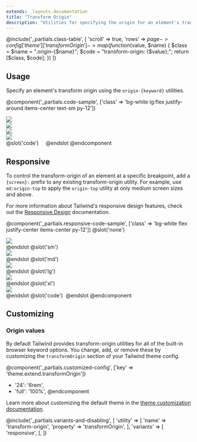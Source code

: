 ```yaml
---
extends: _layouts.documentation
title: "Transform Origin"
description: "Utilities for specifying the origin for an element's transformations."
---
```


@include('_partials.class-table', [
  'scroll' => true,
  'rows' => $page->config['theme']['transformOrigin']->map(function ($value, $name) {
    $class = $name = ".origin-{$name}";
    $code = "transform-origin: {$value};";
    return [$class, $code];
  })
])

## Usage

Specify an element's transform origin using the `origin-{keyword}` utilities.

@component('_partials.code-sample', ['class' => 'bg-white lg:flex justify-around items-center text-sm py-12'])
<div class="bg-gray-600">
  <img class="h-16 w-16 origin-center transform rotate-45" src="https://images.unsplash.com/photo-1472099645785-5658abf4ff4e?ixlib=rb-1.2.1&ixid=eyJhcHBfaWQiOjEyMDd9&auto=format&fit=facearea&facepad=2&w=256&h=256&q=80">
</div>
<div class="bg-gray-600">
  <img class="h-16 w-16 origin-top-left transform rotate-45" src="https://images.unsplash.com/photo-1472099645785-5658abf4ff4e?ixlib=rb-1.2.1&ixid=eyJhcHBfaWQiOjEyMDd9&auto=format&fit=facearea&facepad=2&w=256&h=256&q=80">
</div>
<div class="bg-gray-600">
  <img class="h-16 w-16 origin-bottom-right transform rotate-45" src="https://images.unsplash.com/photo-1472099645785-5658abf4ff4e?ixlib=rb-1.2.1&ixid=eyJhcHBfaWQiOjEyMDd9&auto=format&fit=facearea&facepad=2&w=256&h=256&q=80">
</div>
<div class="bg-gray-600">
  <img class="h-16 w-16 origin-left transform rotate-45" src="https://images.unsplash.com/photo-1472099645785-5658abf4ff4e?ixlib=rb-1.2.1&ixid=eyJhcHBfaWQiOjEyMDd9&auto=format&fit=facearea&facepad=2&w=256&h=256&q=80">
</div>
@slot('code')
<img class="origin-center transform rotate-45 ...">
<img class="origin-top-left transform rotate-45 ...">
<img class="origin-bottom-right transform rotate-45 ...">
<img class="origin-left transform rotate-45 ...">
@endslot
@endcomponent

## Responsive

To control the transform-origin of an element at a specific breakpoint, add a `{screen}:` prefix to any existing transform-origin utility. For example, use `md:origin-top` to apply the `origin-top` utility at only medium screen sizes and above.

For more information about Tailwind's responsive design features, check out the [Responsive Design](/docs/responsive-design) documentation.

@component('_partials.responsive-code-sample', ['class' => 'bg-white flex justify-center items-center py-12'])
@slot('none')
<div class="bg-gray-600">
  <img class="h-16 w-16 origin-center transform rotate-45" src="https://images.unsplash.com/photo-1472099645785-5658abf4ff4e?ixlib=rb-1.2.1&ixid=eyJhcHBfaWQiOjEyMDd9&auto=format&fit=facearea&facepad=2&w=256&h=256&q=80">
</div>
@endslot
@slot('sm')
<div class="bg-gray-600">
  <img class="h-16 w-16 origin-top-left transform rotate-45" src="https://images.unsplash.com/photo-1472099645785-5658abf4ff4e?ixlib=rb-1.2.1&ixid=eyJhcHBfaWQiOjEyMDd9&auto=format&fit=facearea&facepad=2&w=256&h=256&q=80">
</div>
@endslot
@slot('md')
<div class="bg-gray-600">
  <img class="h-16 w-16 origin-top-right transform rotate-45" src="https://images.unsplash.com/photo-1472099645785-5658abf4ff4e?ixlib=rb-1.2.1&ixid=eyJhcHBfaWQiOjEyMDd9&auto=format&fit=facearea&facepad=2&w=256&h=256&q=80">
</div>
@endslot
@slot('lg')
<div class="bg-gray-600">
  <img class="h-16 w-16 origin-bottom-right transform rotate-45" src="https://images.unsplash.com/photo-1472099645785-5658abf4ff4e?ixlib=rb-1.2.1&ixid=eyJhcHBfaWQiOjEyMDd9&auto=format&fit=facearea&facepad=2&w=256&h=256&q=80">
</div>
@endslot
@slot('xl')
<div class="bg-gray-600">
  <img class="h-16 w-16 origin-bottom-left transform rotate-45" src="https://images.unsplash.com/photo-1472099645785-5658abf4ff4e?ixlib=rb-1.2.1&ixid=eyJhcHBfaWQiOjEyMDd9&auto=format&fit=facearea&facepad=2&w=256&h=256&q=80">
</div>
@endslot
@slot('code')
<img class="origin-center sm:origin-top-left md:origin-top-right lg:origin-bottom-right xl:origin-bottom-left ...">
@endslot
@endcomponent

## Customizing

### Origin values

By default Tailwind provides transform-origin utilities for all of the built-in browser keyword options. You change, add, or remove these by customizing the `transformOrigin` section of your Tailwind theme config.

@component('_partials.customized-config', ['key' => 'theme.extend.transformOrigin'])
+ '24': '6rem',
+ 'full': '100%',
@endcomponent

Learn more about customizing the default theme in the [theme customization documentation](/docs/theme#customizing-the-default-theme).

@include('_partials.variants-and-disabling', [
    'utility' => [
        'name' => 'transform-origin',
        'property' => 'transformOrigin',
    ],
    'variants' => [
        'responsive',
    ],
])
